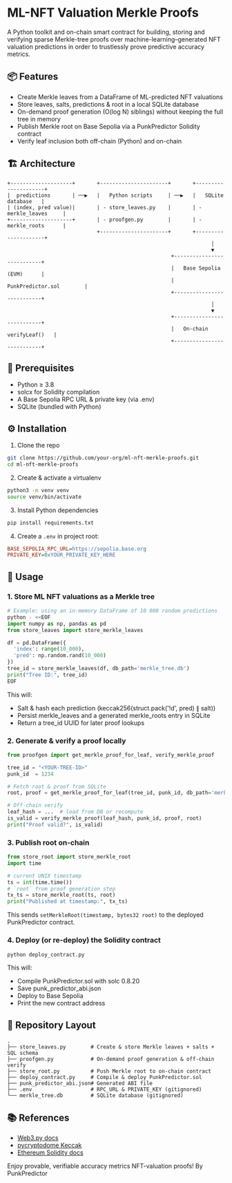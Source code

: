 # ML-NFT Valuation Merkle Proofs

A Python toolkit and on-chain smart contract for building, storing and verifying sparse Merkle-tree proofs over machine-learning–generated NFT valuation predictions in order to trustlessly prove predictive accuracy metrics.

## 📦 Features

- Create Merkle leaves from a DataFrame of ML-predicted NFT valuations
- Store leaves, salts, predictions & root in a local SQLite database
- On-demand proof generation (O(log N) siblings) without keeping the full tree in memory
- Publish Merkle root on Base Sepolia via a PunkPredictor Solidity contract
- Verify leaf inclusion both off-chain (Python) and on-chain

## 🏗 Architecture

```
+--------------------+       +----------------------+       +---------------------+
|  predictions       | ──▶   |   Python scripts     | ──▶   |   SQLite database   |
| (index, pred value)|       | - store_leaves.py    |       | - merkle_leaves     |
+--------------------+       | - proofgen.py        |       | - merkle_roots      |
                             +----------------------+       +---------------------+
                                                                  │
                                                                  ▼
                                                     +---------------------------+
                                                     |   Base Sepolia (EVM)      |
                                                     |  PunkPredictor.sol        |
                                                     +---------------------------+
                                                                  │
                                                                  ▼
                                                     +---------------------------+
                                                     |   On-chain verifyLeaf()   |
                                                     +---------------------------+
```

## 🔧 Prerequisites

- Python ≥ 3.8
- solcx for Solidity compilation
- A Base Sepolia RPC URL & private key (via .env)
- SQLite (bundled with Python)

## ⚙️ Installation

1. Clone the repo
```bash
git clone https://github.com/your-org/ml-nft-merkle-proofs.git
cd ml-nft-merkle-proofs
```

2. Create & activate a virtualenv
```bash
python3 -m venv venv
source venv/bin/activate
```

3. Install Python dependencies
```bash
pip install requirements.txt
```

4. Create a `.env` in project root:
```ini
BASE_SEPOLIA_RPC_URL=https://sepolia.base.org
PRIVATE_KEY=0xYOUR_PRIVATE_KEY_HERE
```

## 🚀 Usage

### 1. Store ML NFT valuations as a Merkle tree

```python
# Example: using an in-memory DataFrame of 10 000 random predictions
python - <<EOF
import numpy as np, pandas as pd
from store_leaves import store_merkle_leaves

df = pd.DataFrame({
  'index': range(10_000),
  'pred': np.random.rand(10_000)
})
tree_id = store_merkle_leaves(df, db_path='merkle_tree.db')
print("Tree ID:", tree_id)
EOF
```

This will:
- Salt & hash each prediction (keccak256(struct.pack('!d', pred) ∥ salt))
- Persist merkle_leaves and a generated merkle_roots entry in SQLite
- Return a tree_id UUID for later proof lookups

### 2. Generate & verify a proof locally

```python
from proofgen import get_merkle_proof_for_leaf, verify_merkle_proof

tree_id = "<YOUR-TREE-ID>"
punk_id  = 1234

# Fetch root & proof from SQLite
root, proof = get_merkle_proof_for_leaf(tree_id, punk_id, db_path='merkle_tree.db')

# Off-chain verify
leaf_hash = ...  # load from DB or recompute
is_valid = verify_merkle_proof(leaf_hash, punk_id, proof, root)
print("Proof valid?", is_valid)
```

### 3. Publish root on-chain

```python
from store_root import store_merkle_root
import time

# current UNIX timestamp
ts = int(time.time())
# `root` from proof generation step
tx_ts = store_merkle_root(ts, root)
print("Published at timestamp:", tx_ts)
```

This sends `setMerkleRoot(timestamp, bytes32 root)` to the deployed PunkPredictor contract.

### 4. Deploy (or re-deploy) the Solidity contract

```bash
python deploy_contract.py
```

This will:
- Compile PunkPredictor.sol with solc 0.8.20
- Save punk_predictor_abi.json
- Deploy to Base Sepolia
- Print the new contract address

## 📁 Repository Layout

```
.
├── store_leaves.py        # Create & store Merkle leaves + salts + SQL schema
├── proofgen.py            # On-demand proof generation & off-chain verify
├── store_root.py          # Push Merkle root to on-chain contract
├── deploy_contract.py     # Compile & deploy PunkPredictor.sol
├── punk_predictor_abi.json# Generated ABI file
├── .env                   # RPC_URL & PRIVATE_KEY (gitignored)
└── merkle_tree.db         # SQLite database (gitignored)
```

## 📚 References

- [Web3.py docs](https://web3py.readthedocs.io/)
- [pycryptodome Keccak](https://pycryptodome.readthedocs.io/)
- [Ethereum Solidity docs](https://docs.soliditylang.org/)

Enjoy provable, verifiable accuracy metrics NFT-valuation proofs! By PunkPredictor
